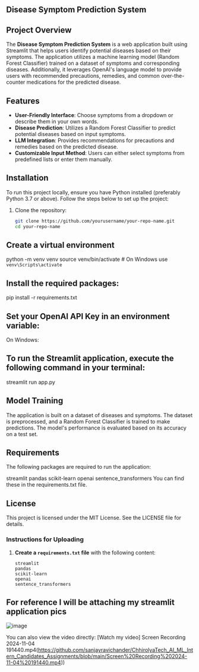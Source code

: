 ## Disease Symptom Prediction System

## Project Overview

The **Disease Symptom Prediction System** is a web application built using Streamlit that helps users identify potential diseases based on their symptoms. The application utilizes a machine learning model (Random Forest Classifier) trained on a dataset of symptoms and corresponding diseases. Additionally, it leverages OpenAI's language model to provide users with recommended precautions, remedies, and common over-the-counter medications for the predicted disease.

## Features

- **User-Friendly Interface**: Choose symptoms from a dropdown or describe them in your own words.
- **Disease Prediction**: Utilizes a Random Forest Classifier to predict potential diseases based on input symptoms.
- **LLM Integration**: Provides recommendations for precautions and remedies based on the predicted disease.
- **Customizable Input Method**: Users can either select symptoms from predefined lists or enter them manually.

## Installation

To run this project locally, ensure you have Python installed (preferably Python 3.7 or above). Follow the steps below to set up the project:

1. Clone the repository:
   ```bash
   git clone https://github.com/yourusername/your-repo-name.git
   cd your-repo-name

## Create a virtual environment

python -m venv venv
source venv/bin/activate  # On Windows use `venv\Scripts\activate`

## Install the required packages:

pip install -r requirements.txt

## Set your OpenAI API Key in an environment variable:
On Windows:


## To run the Streamlit application, execute the following command in your terminal:

streamlit run app.py

## Model Training

The application is built on a dataset of diseases and symptoms. The dataset is preprocessed, and a Random Forest Classifier is trained to make predictions. The model's performance is evaluated based on its accuracy on a test set.

## Requirements
The following packages are required to run the application:

streamlit
pandas
scikit-learn
openai
sentence_transformers
You can find these in the requirements.txt file.

## License

This project is licensed under the MIT License. See the LICENSE file for details.

### Instructions for Uploading

1. **Create a `requirements.txt` file** with the following content:
   ```plaintext
   streamlit
   pandas
   scikit-learn
   openai
   sentence_transformers

## For reference I will be attaching my streamlit application pics
![image](https://github.com/user-attachments/assets/cf68be71-733d-4400-bc96-3ac041e36d9f)

You can also view the video directly: [Watch my video] Screen Recording 2024-11-04 191440.mp4(https://github.com/sanjayravichander/ChhirolyaTech_AI_ML_Intern_Candidates_Assignments/blob/main/Screen%20Recording%202024-11-04%20191440.mp4))
